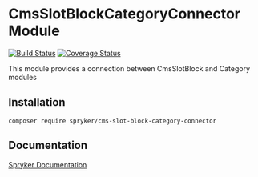 # CmsSlotBlockCategoryConnector Module
[![Build Status](https://travis-ci.org/spryker/cms-slot-block-category-connector.svg)](https://travis-ci.org/spryker/cms-slot-block-category-connector)
[![Coverage Status](https://coveralls.io/repos/github/spryker/cms-slot-block-category-connector/badge.svg)](https://coveralls.io/github/spryker/cms-slot-block-category-connector)

This module provides a connection between CmsSlotBlock and Category modules

## Installation

```
composer require spryker/cms-slot-block-category-connector
```

## Documentation

[Spryker Documentation](https://academy.spryker.com/developing_with_spryker/module_guide/modules.html)
